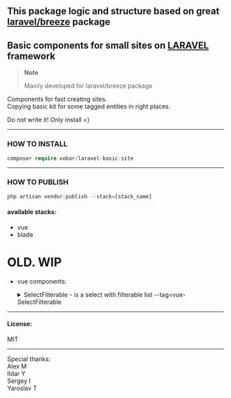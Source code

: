 ## This package logic and structure based on great [laravel/breeze](https://github.com/laravel/breeze) package

## Basic components for small sites on [LARAVEL](https://github.com/laravel/laravel) framework

> **Note**
>
> Mainly developed for laravel/breeze package


Components for fast creating sites.\
Copying basic kit for some tagged entities in right places.

Do not write it! Only install =)

---

### HOW TO INSTALL
```php
composer require vobar/laravel-basic-site
```
---

### HOW TO PUBLISH
```php
php artisan vendor:publish --stack=[stack_name]
```
#### available stacks:

- vue
- blade


# OLD. WIP
- vue components:
  <details>
      <summary>SelectFilterable - is a select with filterable list --tag=vue-SelectFilterable</summary>

  **Attention!** Need headlessui npm package!

  Input parameters:
    - selected - selected element id
    - people - list with format:```[{id: 1, name: 'Не выбран'}]```

  #### Пример вызова:
    ```vue
        <SelectFilterable
            v-model:selected="goods.user_id"
            :people="store.responsibles"
        />
    ```

  </details>

---

#### License:

MIT

---

Special thanks:\
Alex M\
Ildar Y\
Sergey I\
Yaroslav T

